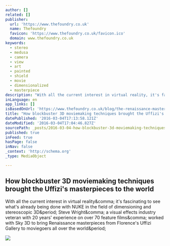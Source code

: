 ```yaml
---
author: []
related: []
publisher:
  url: 'https://www.thefoundry.co.uk'
  name: Thefoundry
  favicon: 'https://www.thefoundry.co.uk/favicon.ico'
  domain: www.thefoundry.co.uk
keywords:
  - stereo
  - medusa
  - camera
  - view
  - art
  - painted
  - shield
  - movie
  - dimensionalized
  - masterpiece
description: "With all the current interest in virtual reality, it's fascinating to see what's already being done with NUKE in the field of dimensioning and stereoscopic 3D. Steve Wright, a visual effects industry veteran with 20 years' experience on over 70 feature films, worked with Sky 3D to bring Renaissance masterpieces from Florence's Uffizi Gallery to moviegoers all over the world."
inLanguage: en
app_links: []
isBasedOnUrl: 'https://www.thefoundry.co.uk/blog/the-renaissance-masters-go-hollywood/#'
title: "How blockbuster 3D moviemaking techniques brought the Uffizi's masterpieces to the world"
datePublished: '2016-03-04T17:13:58.121Z'
dateModified: '2016-03-04T17:04:46.827Z'
sourcePath: _posts/2016-03-04-how-blockbuster-3d-moviemaking-techniques-brought-the-uffizi.md
published: true
inFeed: true
hasPage: false
inNav: false
_context: 'http://schema.org'
_type: MediaObject

---
```

<article style=""><h1>How blockbuster 3D moviemaking techniques brought the Uffizi's masterpieces to the world</h1><p>With all the current interest in virtual reality&amp;comma; it's fascinating to see what's already being done with NUKE in the field of dimensioning and stereoscopic 3D&amp;period; Steve Wright&amp;comma; a visual effects industry veteran with 20 years' experience on over 70 feature films&amp;comma; worked with Sky 3D to bring Renaissance masterpieces from Florence's Uffizi Gallery to moviegoers all over the world&amp;period;</p><img src="https://www.thefoundry.co.uk/files/9814/5553/2605/stereo_rig.jpg" /></article>